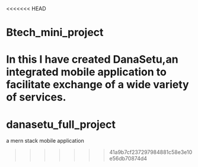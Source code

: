 <<<<<<< HEAD
# Btech_mini_project
In this I have created DanaSetu,an integrated mobile application to facilitate exchange of a wide variety of services.
=======
# danasetu_full_project
a mern stack mobile application
>>>>>>> 41a9b7cf237297984881c58e3e10e56db70874d4

